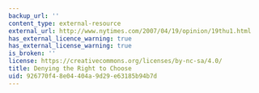 ```yaml
---
backup_url: ''
content_type: external-resource
external_url: http://www.nytimes.com/2007/04/19/opinion/19thu1.html
has_external_licence_warning: true
has_external_license_warning: true
is_broken: ''
license: https://creativecommons.org/licenses/by-nc-sa/4.0/
title: Denying the Right to Choose
uid: 926770f4-8e04-404a-9d29-e63185b94b7d
---
```

